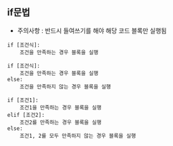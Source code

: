 ## if문법
- 주의사항 : 반드시 들여쓰기를 해야 해당 코드 블록만 실행됨
```
if [조건식]:
    조건을 만족하는 경우 블록을 실행

if [조건식]:
    조건을 만족하는 경우 블록을 실행
else:
    조건을 만족하지 않는 경우 블록을 실행

if [조건1]:
    조건1을 만족하는 경우 블록을 실행
elif [조건2]:
    조건2를 만족하는 경우 블록을 실행
else:
    조건1, 2를 모두 만족하지 않는 경우 블록을 실행
```
